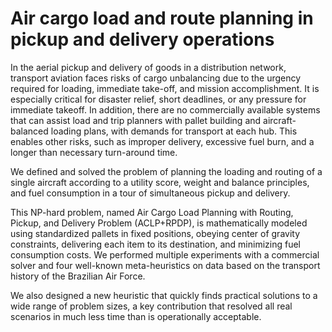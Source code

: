 # Air cargo load and route planning in pickup and delivery operations

In the aerial pickup and delivery of goods in a distribution network, transport aviation faces risks of cargo unbalancing due to the urgency required for loading, immediate take-off, and mission accomplishment. It is especially critical for disaster relief, short deadlines, or any pressure for immediate takeoff. In addition,
there are no commercially available systems that can assist load and trip planners with pallet building and aircraft-balanced loading plans, with demands for transport at each hub. This enables other risks, such as
improper delivery, excessive fuel burn, and a longer than necessary turn-around time.

We defined and solved the problem of planning the loading and routing of a single aircraft according to a utility score, weight and balance principles, and fuel consumption in a tour of simultaneous pickup and delivery.

This NP-hard problem, named Air Cargo Load Planning with Routing, Pickup, and Delivery Problem (ACLP+RPDP), is mathematically modeled using standardized pallets in fixed positions, obeying center of gravity constraints, delivering each item to its destination, and minimizing fuel consumption costs. We performed multiple experiments with a
commercial solver and four well-known meta-heuristics on data based on the transport history of the Brazilian Air Force.

We also designed a new heuristic that quickly finds practical solutions to a wide range of problem sizes, a key contribution that resolved all real scenarios in much less time than is operationally acceptable.

